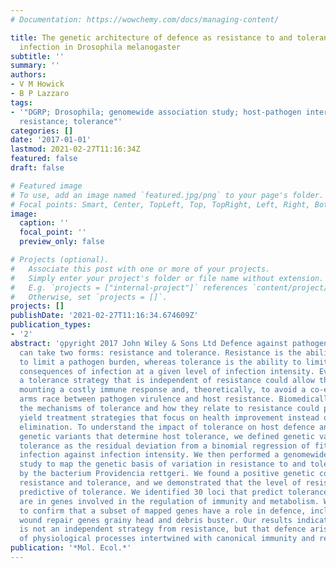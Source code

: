 ```yaml
---
# Documentation: https://wowchemy.com/docs/managing-content/

title: The genetic architecture of defence as resistance to and tolerance of bacterial
  infection in Drosophila melanogaster
subtitle: ''
summary: ''
authors:
- V M Howick
- B P Lazzaro
tags:
- '"DGRP; Drosophila; genomewide association study; host-pathogen interactions; immunity;
  resistance; tolerance"'
categories: []
date: '2017-01-01'
lastmod: 2021-02-27T11:16:34Z
featured: false
draft: false

# Featured image
# To use, add an image named `featured.jpg/png` to your page's folder.
# Focal points: Smart, Center, TopLeft, Top, TopRight, Left, Right, BottomLeft, Bottom, BottomRight.
image:
  caption: ''
  focal_point: ''
  preview_only: false

# Projects (optional).
#   Associate this post with one or more of your projects.
#   Simply enter your project's folder or file name without extension.
#   E.g. `projects = ["internal-project"]` references `content/project/deep-learning/index.md`.
#   Otherwise, set `projects = []`.
projects: []
publishDate: '2021-02-27T11:16:34.674609Z'
publication_types:
- '2'
abstract: 'o̧pyright 2017 John Wiley & Sons Ltd Defence against pathogenic infection
  can take two forms: resistance and tolerance. Resistance is the ability of the host
  to limit a pathogen burden, whereas tolerance is the ability to limit the negative
  consequences of infection at a given level of infection intensity. Evolutionarily,
  a tolerance strategy that is independent of resistance could allow the host to avoid
  mounting a costly immune response and, theoretically, to avoid a co-evolutionary
  arms race between pathogen virulence and host resistance. Biomedically, understanding
  the mechanisms of tolerance and how they relate to resistance could potentially
  yield treatment strategies that focus on health improvement instead of pathogen
  elimination. To understand the impact of tolerance on host defence and identify
  genetic variants that determine host tolerance, we defined genetic variation in
  tolerance as the residual deviation from a binomial regression of fitness under
  infection against infection intensity. We then performed a genomewide association
  study to map the genetic basis of variation in resistance to and tolerance of infection
  by the bacterium Providencia rettgeri. We found a positive genetic correlation between
  resistance and tolerance, and we demonstrated that the level of resistance is highly
  predictive of tolerance. We identified 30 loci that predict tolerance, many of which
  are in genes involved in the regulation of immunity and metabolism. We used RNAi
  to confirm that a subset of mapped genes have a role in defence, including putative
  wound repair genes grainy head and debris buster. Our results indicate that tolerance
  is not an independent strategy from resistance, but that defence arises from a collection
  of physiological processes intertwined with canonical immunity and resistance.'
publication: '*Mol. Ecol.*'
---
```

